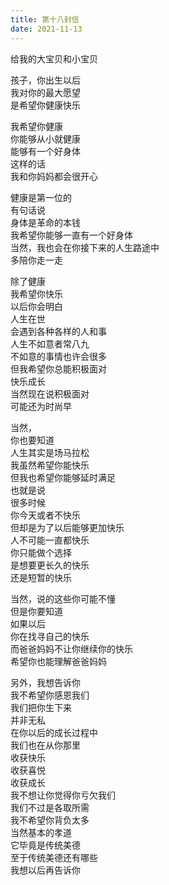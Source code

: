 ```yaml
---      
title: 第十八封信        
date: 2021-11-13            
---              
```

  
  
给我的大宝贝和小宝贝  
  
  
  
孩子，你出生以后  
我对你的最大愿望  
是希望你健康快乐  
  


我希望你健康  
你能够从小就健康  
能够有一个好身体  
这样的话  
我和你妈妈都会很开心  
  


健康是第一位的  
有句话说  
身体是革命的本钱  
我希望你能够一直有一个好身体  
当然，我也会在你接下来的人生路途中  
多陪你走一走  
  

除了健康  
我希望你快乐  
以后你会明白  
人生在世  
会遇到各种各样的人和事  
人生不如意者常八九  
不如意的事情也许会很多  
但我希望你总能积极面对  
快乐成长  
当然现在说积极面对  
可能还为时尚早  
  


当然，  
你也要知道  
人生其实是场马拉松  
我虽然希望你能快乐  
但我也希望你能够延时满足  
也就是说  
很多时候  
你今天或者不快乐  
但却是为了以后能够更加快乐  
人不可能一直都快乐  
你只能做个选择  
是想要更长久的快乐  
还是短暂的快乐  



当然，说的这些你可能不懂  
但是你要知道  
如果以后  
你在找寻自己的快乐  
而爸爸妈妈不让你继续你的快乐  
希望你也能理解爸爸妈妈  
  


另外，我想告诉你  
我不希望你感恩我们  
我们把你生下来  
并非无私  
在你以后的成长过程中  
我们也在从你那里  
收获快乐  
收获喜悦  
收获成长  
我不想让你觉得你亏欠我们  
我们不过是各取所需  
我不希望你背负太多  
当然基本的孝道  
它毕竟是传统美德  
至于传统美德还有哪些  
我想以后再告诉你  
  
  
  
  
  
  
  
